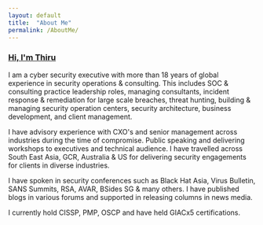 ```yaml
---
layout: default
title:  "About Me"
permalink: /AboutMe/
---
```

### **<u>Hi, I'm Thiru</u>**

I am a cyber security executive with more than 18 years of global experience in security operations & consulting. This includes SOC & consulting practice leadership roles, managing consultants, incident response & remediation for large scale breaches, threat hunting, building & managing security operation centers, security architecture, business development, and client management. 

I have advisory experience with CXO's and senior management across industries during the time of compromise. Public speaking and delivering workshops to executives and technical audience. I have travelled across South East Asia, GCR, Australia & US for delivering security engagements for clients in diverse industries.

I have spoken in security conferences such as Black Hat Asia, Virus Bulletin, SANS Summits, RSA, AVAR, BSides SG & many others. I have published blogs in various forums and supported in releasing columns in news media.

I currently hold CISSP, PMP, OSCP and have held GIACx5 certifications.